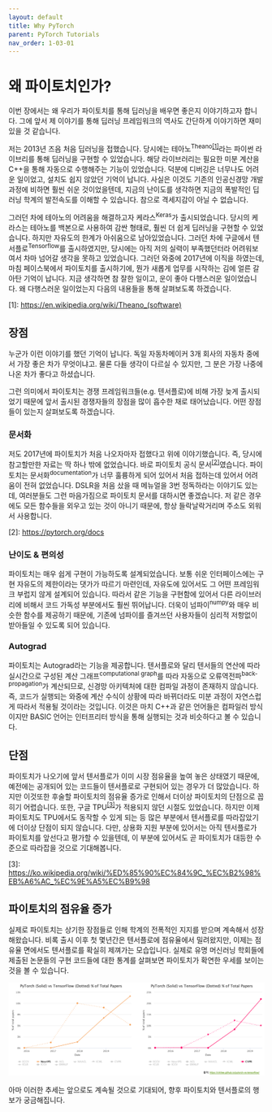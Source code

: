 ```yaml
---
layout: default
title: Why PyTorch
parent: PyTorch Tutorials
nav_order: 1-03-01
---
```


# 왜 파이토치인가?

이번 장에서는 왜 우리가 파이토치를 통해 딥러닝을 배우면 좋은지 이야기하고자 합니다.
그에 앞서 제 이야기를 통해 딥러닝 프레임워크의 역사도 간단하게 이야기하면 재미있을 것 같습니다.

저는 2013년 즈음 처음 딥러닝을 접했습니다.
당시에는 테아노<sup>Theano</sup><sup>[[1]](#footnote_1)</sup>라는 파이썬 라이브리를 통해 딥러닝을 구현할 수 있었습니다.
해당 라이브러리는 필요한 미분 계산을 C++을 통해 자동으로 수행해주는 기능이 있었습니다.
덕분에 디버깅은 너무나도 어려운 일이었고, 설치도 쉽지 않았던 기억이 납니다.
사실은 이것도 기존의 인공신경망 개발 과정에 비하면 훨씬 쉬운 것이었을텐데, 지금의 난이도를 생각하면 지금의 폭발적인 딥러닝 학계의 발전속도를 이해할 수 있습니다.
참으로 격세지감이 아닐 수 없습니다.

그러던 차에 테아노의 어려움을 해결하고자 케라스<sup>Keras</sup>가 출시되었습니다.
당시의 케라스는 테아노를 백본으로 사용하여 감싼 형태로, 훨씬 더 쉽게 딥러닝을 구현할 수 있었습니다.
하지만 자유도의 한계가 아쉬움으로 남아있었습니다.
그러던 차에 구글에서 텐서플로<sup>Tensorflow</sup>를 출시하였지만, 당시에는 아직 저의 실력이 부족했던터라 어려워보여서 차마 넘어갈 생각을 못하고 있었습니다.
그러던 와중에 2017년에 이직을 하였는데, 마침 페이스북에서 파이토치를 출시하기에, 뭔가 새롭게 업무를 시작하는 김에 얼른 갈아탄 기억이 납니다.
지금 생각하면 참 잘한 일이고, 운이 좋아 다행스러운 일이었습니다.
왜 다행스러운 일이었는지 다음의 내용들을 통해 살펴보도록 하겠습니다.

<a name="footnote_1">[1]</a>: https://en.wikipedia.org/wiki/Theano_(software)

## 장점

누군가 이런 이야기를 했던 기억이 납니다.
독일 자동차메이커 3개 회사의 자동차 중에서 가장 좋은 차가 무엇이냐고.
물론 다들 생각이 다르실 수 있지만, 그 분은 가장 나중에 나온 차가 좋다고 하셨습니다.

그런 의미에서 파이토치는 경쟁 프레임워크들(e.g. 텐서플로)에 비해 가장 늦게 출시되었기 때문에 앞서 출시된 경쟁자들의 장점을 많이 흡수한 채로 태어났습니다.
어떤 장점들이 있는지 살펴보도록 하겠습니다.

### 문서화

저도 2017년에 파이토치가 처음 나오자마자 접했다고 위에 이야기했습니다.
즉, 당시에 참고할만한 자료는 딱 하나 밖에 없었습니다.
바로 파이토치 공식 문서<sup>[[2]](#footnote_2)</sup>였습니다.
파이토치는 문서화<sup>documentation</sup>가 너무 훌륭하게 되어 있어서 처음 접하는데 있어서 어려움이 전혀 없었습니다.
DSLR을 처음 샀을 때 메뉴얼을 3번 정독하라는 이야기도 있는데, 여러분들도 그런 마음가짐으로 파이토치 문서를 대하시면 좋겠습니다.
저 같은 경우에도 모든 함수들을 외우고 있는 것이 아니기 때문에, 항상 들락날락거리며 주소도 외워서 사용합니다.

<a name="footnote_2">[2]</a>: https://pytorch.org/docs

### 난이도 & 편의성

파이토치는 매우 쉽게 구현이 가능하도록 설계되었습니다.
보통 쉬운 인터페이스에는 구현 자유도의 제한이라는 댓가가 따르기 마련인데, 자유도에 있어서도 그 어떤 프레임워크 부럽지 않게 설계되어 있습니다.
따라서 같은 기능을 구현함에 있어서 다른 라이브러리에 비해서 코드 가독성 부분에서도 훨씬 뛰어납니다.
더욱이 넘파이<sup>numpy</sup>와 매우 비슷한 함수를 제공하기 때문에, 기존에 넘파이를 즐겨쓰던 사용자들이 심리적 저항없이 받아들일 수 있도록 되어 있습니다.

### Autograd

파이토치는 Autograd라는 기능을 제공합니다.
텐서플로와 달리 텐서들의 연산에 따라 실시간으로 구성된 계산 그래프<sup>computational graph</sup>를 따라 자동으로 오류역전파<sup>back-propagation</sup>가 계산되므로, 신경망 아키텍처에 대한 컴파일 과정이 존재하지 않습니다.
즉, 코드가 실행되는 와중에 계산 수식이 상황에 따라 바뀌더라도 미분 과정이 자연스럽게 따라서 적용될 것이라는 것입니다.
이것은 마치 C++과 같은 언어들은 컴파일러 방식이지만 BASIC 언어는 인터프리터 방식을 통해 실행되는 것과 비슷하다고 볼 수 있습니다.

## 단점

파이토치가 나오기에 앞서 텐서플로가 이미 시장 점유율을 높여 놓은 상태였기 때문에, 예전에는 공개되어 있는 코드들이 텐서플로로 구현되어 있는 경우가 더 많았습니다.
하지만 이것또한 후술할 파이토치의 점유율 증가로 인해서 더이상 파이토치의 단점으로 꼽히기 어렵습니다.
또한, 구글 TPU<sup>[[3]](#footnote_3)</sup>가 적용되지 않던 시절도 있었습니다.
하지만 이제 파이토치도 TPU에서도 동작할 수 있게 되는 등 많은 부분에서 텐서플로를 따라잡았기에 더이상 단점이 되지 않습니다.
다만, 상용화 지원 부분에 있어서는 아직 텐서플로가 파이토치를 앞선다고 평가할 수 있을텐데, 이 부분에 있어서도 곧 파이토치가 대등한 수준으로 따라잡을 것으로 기대해봅니다.

<a name="footnote_3">[3]</a>: https://ko.wikipedia.org/wiki/%ED%85%90%EC%84%9C_%EC%B2%98%EB%A6%AC_%EC%9E%A5%EC%B9%98

## 파이토치의 점유율 증가

실제로 파이토치는 상기한 장점들로 인해 학계의 전폭적인 지지를 받으며 계속해서 성장해왔습니다.
비록 출시 이후 첫 몇년간은 텐서플로에 점유율에서 밀려왔지만, 이제는 점유율 면에서도 텐서플로를 확실히 제껴가는 모습입니다.
실제로 유명 머신러닝 학회들에 제출된 논문들의 구현 코드들에 대한 통계를 살펴보면 파이토치가 확연한 우세를 보이는 것을 볼 수 있습니다.

![](../../assets/images/1-03/01-pth_vs_tf.png)

아마 이러한 추세는 앞으로도 계속될 것으로 기대되어, 향후 파이토치와 텐서플로의 행보가 궁금해집니다.
